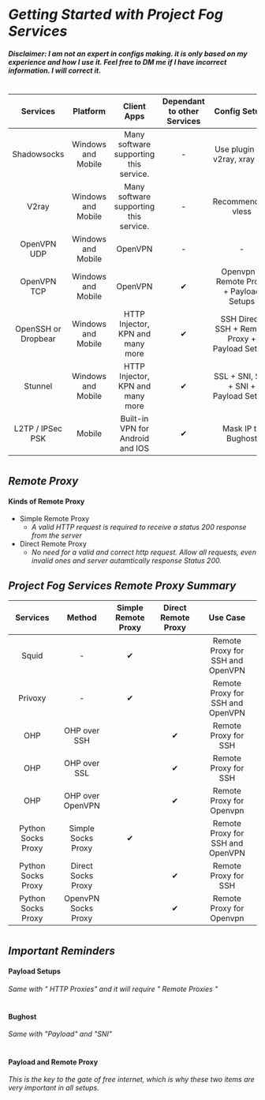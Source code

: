 # _Getting Started with Project Fog Services_

#### _Disclaimer: I am not an expert in configs making. it is only based on my experience and how I use it. Feel free to DM me if I have incorrect information. I will correct it._

#
| Services | Platform | Client Apps | Dependant to other Services | Config Setups | Possible to use a BugHost? | 
| :---: | :---: | :---: | :---: | :---: | :---: | 
| Shadowsocks | Windows and Mobile | Many software supporting this service. | - | Use plugin like v2ray, xray etc. |  ✔ | 
| V2ray | Windows and Mobile | Many software supporting this service. | - | Recommended: vless |  ✔ |
| OpenVPN UDP | Windows and Mobile | OpenVPN | -  | - | - | 
| OpenVPN TCP | Windows and Mobile | OpenVPN |  ✔ | Openvpn + Remote Proxy + Payload Setups |  ✔ | 
| OpenSSH or Dropbear | Windows and Mobile | HTTP Injector, KPN and many more |  ✔ | SSH Direct, SSH + Remote Proxy + Payload Setups |  ✔ | 
| Stunnel | Windows and Mobile | HTTP Injector, KPN and many more |  ✔ | SSL + SNI, SSL + SNI + Payload Setups  |  ✔ | 
| L2TP / IPSec PSK | Mobile | Built-in VPN for Android and IOS |  ✔ | Mask IP to Bughost |  ✔ | 

#
## _Remote Proxy_

#### Kinds of Remote Proxy
- Simple Remote Proxy
  - _A valid HTTP request is required to receive a status 200 response from the server_
- Direct Remote Proxy
  - _No need for a valid and correct http request. Allow all requests, even invalid ones and server autamtically response Status 200._

## _Project Fog Services Remote Proxy Summary_
| Services | Method | Simple Remote Proxy | Direct Remote Proxy | Use Case |
| :---: | :---: | :---: | :---: |:---: |
| Squid | - | ✔ |  | Remote Proxy for SSH and OpenVPN |
| Privoxy | - | ✔ |  | Remote Proxy for SSH and OpenVPN |
| OHP | OHP over  SSH |  | ✔ | Remote Proxy for SSH|
| OHP | OHP over  SSL |  | ✔ | Remote Proxy for SSH |
| OHP | OHP over  OpenVPN |  | ✔ | Remote Proxy for Openvpn |
| Python Socks Proxy | Simple Socks Proxy | ✔| | Remote Proxy for SSH and OpenVPN |
| Python Socks Proxy | Direct Socks Proxy | | ✔ | Remote Proxy for SSH |
| Python Socks Proxy | OpenvPN Socks Proxy |  | ✔ | Remote Proxy for Openvpn |



#
## _Important Reminders_
#### Payload Setups
_Same with " HTTP Proxies" and it will require " Remote Proxies "_
#
#### Bughost
_Same with "Payload" and "SNI"_
#
#### Payload and Remote Proxy
_This is the key to the gate of free internet, which is why these two items are very important in all setups._

#
